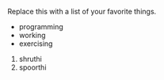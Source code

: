 Replace this with a list of your favorite things.
- programming
- working
- exercising
1. shruthi
2. spoorthi
